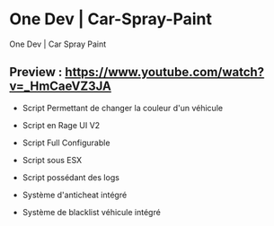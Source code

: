 # One Dev | Car-Spray-Paint
One Dev | Car Spray Paint
## Preview : https://www.youtube.com/watch?v=_HmCaeVZ3JA

- Script Permettant de changer la couleur d'un véhicule 

- Script en Rage UI V2

- Script Full Configurable 

- Script sous ESX

- Script possédant des logs

-  Système d'anticheat  intégré 

-  Système de blacklist véhicule intégré  
